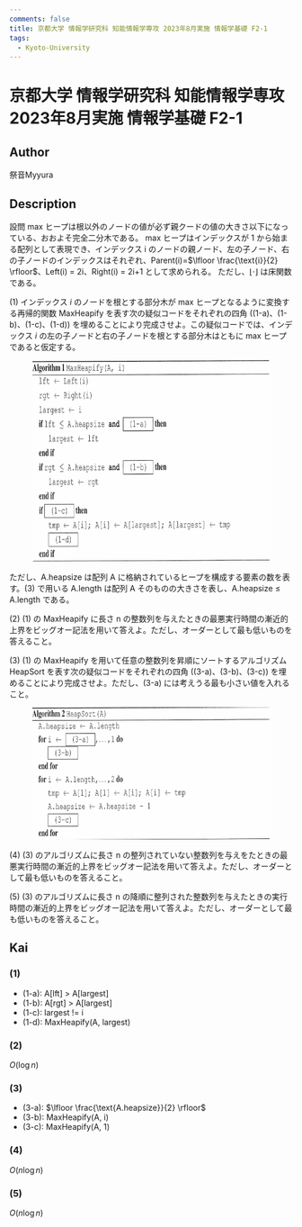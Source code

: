 ```yaml
---
comments: false
title: 京都大学 情報学研究科 知能情報学専攻 2023年8月実施 情報学基礎 F2-1
tags:
  - Kyoto-University
---
```

# 京都大学 情報学研究科 知能情報学専攻 2023年8月実施 情報学基礎 F2-1

## **Author**
祭音Myyura

## **Description**
設問 max ヒープは根以外のノードの値が必ず親クードの値の大きさ以下になっている、おおよそ完全二分木である。
max ヒープはインデックスが 1 から始まる配列として表現でき、インデックス i のノードの親ノード、左の子ノード、右の子ノードのインデックスはそれぞれ、Parent(i)=$\lfloor \frac{\text{i}}{2} \rfloor$、Left(i) = 2i、Right(i) = 2i+1 として求められる。
ただし、$\lfloor \cdot \rfloor$ は床関数である。

(1) インデックス $i$ のノードを根とする部分木が max ヒープとなるように変換する再帰的関数 MaxHeapify を表す次の疑似コードをそれぞれの四角 ((1-a)、(1-b)、(1-c)、(1-d)) を埋めることにより完成させよ。この疑似コードでは、インデックス $i$ の左の子ノードと右の子ノードを根とする部分木はともに max ヒープであると仮定する。

<figure style="text-align:center;">
  <img src="https://raw.githubusercontent.com/Myyura/the_kai_project_assets/main/kakomonn/kyoto_university/informatics/ist_202308_kiso_f2_1_p1.png" width="700" height="358" alt=""/>
</figure>

ただし、A.heapsize は配列 A に格納されているヒープを構成する要素の数を表す。(3) で用いる A.length は配列 A そのものの大きさを表し、A.heapsize $\le$ A.length である。

(2) (1) の MaxHeapify に長さ n の整数列を与えたときの最悪実行時間の漸近的上界をビッグオー記法を用いて答えよ。ただし、オーダーとして最も低いものを答えること。

(3) (1) の MaxHeapify を用いて任意の整数列を昇順にソートするアルゴリズム HeapSort を表す次の疑似コードをそれぞれの四角 ((3-a)、(3-b)、(3-c)) を埋めることにより完成させよ。ただし、(3-a) には考えうる最も小さい値を入れること。

<figure style="text-align:center;">
  <img src="https://raw.githubusercontent.com/Myyura/the_kai_project_assets/main/kakomonn/kyoto_university/informatics/ist_202308_kiso_f2_1_p2.png" width="700" height="235" alt=""/>
</figure>

(4) (3) のアルゴリズムに長さ n の整列されていない整数列を与えをたときの最悪実行時間の漸近的上界をビッグオー記法を用いて答えよ。ただし、オーダーとして最も低いものを答えること。

(5) (3) のアルゴリズムに長さ n の降順に整列された整数列を与えたときの実行時間の漸近的上界をビッグオー記法を用いて答えよ。ただし、オーダーとして最も低いものを答えること。


## **Kai**
### (1)
- (1-a): A\[lft\] > A\[largest\]
- (1-b): A\[rgt\] > A\[largest\]
- (1-c): largest != i
- (1-d): MaxHeapify(A, largest)

### (2)
$O(\log n)$

### (3)
- (3-a): $\lfloor \frac{\text{A.heapsize}}{2} \rfloor$
- (3-b): MaxHeapify(A, i)
- (3-c): MaxHeapify(A, 1)

### (4)
$O(n \log n)$

### (5)
$O(n \log n)$